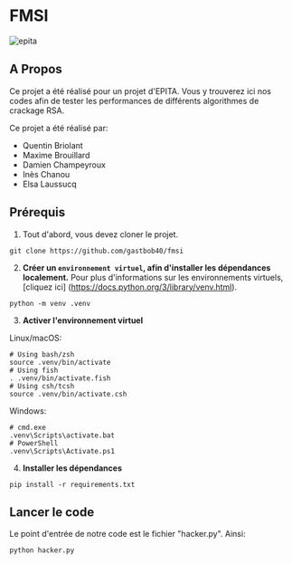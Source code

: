 # FMSI

![epita](https://img.shields.io/badge/EPITA-project-brightgreen)

## A Propos

Ce projet a été réalisé pour un projet d'EPITA. Vous y trouverez ici nos codes afin de tester les performances de différents algorithmes de crackage RSA.

Ce projet a été réalisé par:

- Quentin Briolant
- Maxime Brouillard
- Damien Champeyroux
- Inès Chanou
- Elsa Laussucq

## Prérequis

1. Tout d'abord, vous devez cloner le projet.

```shell
git clone https://github.com/gastbob40/fmsi
```

2. **Créer un `environnement virtuel`, afin d'installer les dépendances localement.** Pour plus d'informations sur les environnements virtuels, [cliquez ici] (https://docs.python.org/3/library/venv.html).

```shell
python -m venv .venv
```

3. **Activer l'environnement virtuel**

Linux/macOS:

```shell
# Using bash/zsh
source .venv/bin/activate
# Using fish
. .venv/bin/activate.fish
# Using csh/tcsh
source .venv/bin/activate.csh
``` 

Windows:

```
# cmd.exe
.venv\Scripts\activate.bat
# PowerShell
.venv\Scripts\Activate.ps1
```

4. **Installer les dépendances**

```
pip install -r requirements.txt
```


## Lancer le code

Le point d'entrée de notre code est le fichier "hacker.py". Ainsi:

```
python hacker.py
```

